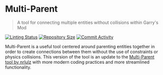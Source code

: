 # Multi-Parent
> A tool for connecting multiple entities without collisions within Garry's Mod

[![Linting Status](https://img.shields.io/github/actions/workflow/status/Valen-Sandbox/multi-parent/glualint.yml?branch=main&label=Linter%20Status&style=flat-square)](https://github.com/Valen-Sandbox/multi-parent/actions?query=workflow%3Aglualint)
[![Repository Size](https://img.shields.io/github/repo-size/Valen-Sandbox/multi-parent?label=Repository%20Size&style=flat-square)](https://github.com/Valen-Sandbox/multi-parent)
[![Commit Activity](https://img.shields.io/github/commit-activity/m/Valen-Sandbox/multi-parent?label=Commit%20Activity&style=flat-square)](https://github.com/Valen-Sandbox/multi-parent/graphs/commit-activity)

Multi-Parent is a useful tool centered around parenting entities together in order to create connections between them without the use of constraints or physics collisions. This version of the tool is an update to the [Multi-Parent tool by nrlulz](https://steamcommunity.com/sharedfiles/filedetails/?id=111929524) with more modern coding practices and more streamlined functionality.